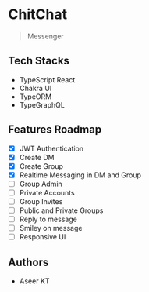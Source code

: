 # ChitChat

> Messenger

## Tech Stacks

- TypeScript React
- Chakra UI
- TypeORM
- TypeGraphQL

## Features Roadmap

- [x] JWT Authentication
- [x] Create DM
- [x] Create Group
- [x] Realtime Messaging in DM and Group
- [ ] Group Admin
- [ ] Private Accounts
- [ ] Group Invites
- [ ] Public and Private Groups
- [ ] Reply to message
- [ ] Smiley on message
- [ ] Responsive UI

## Authors

- Aseer KT

